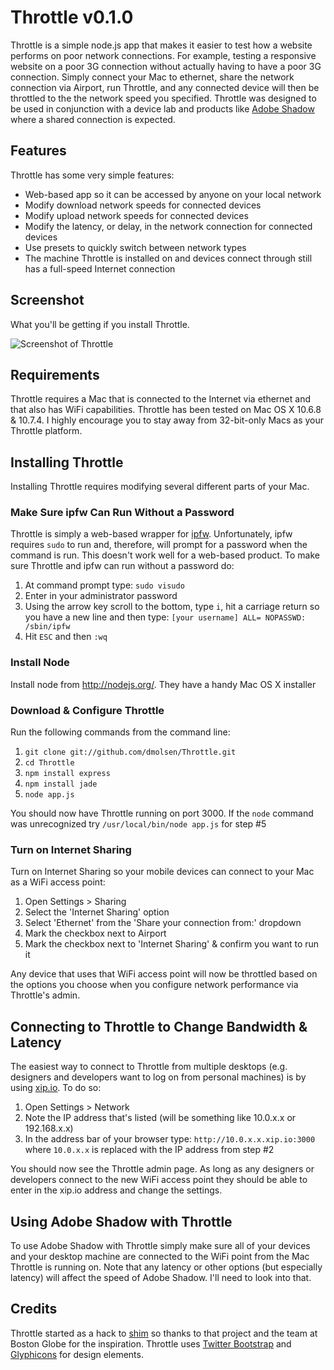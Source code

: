 # Throttle v0.1.0 #

Throttle is a simple node.js app that makes it easier to test how a website performs on poor network connections. For example, testing a responsive website on a poor 3G connection without actually having to have a poor 3G connection. Simply connect your Mac to ethernet, share the network connection via Airport, run Throttle, and any connected device will then be throttled to the the network speed you specified. Throttle was designed to be used in conjunction with a device lab and products like [Adobe Shadow](http://labs.adobe.com/technologies/shadow/) where a shared connection is expected.

## Features ##

Throttle has some very simple features:

* Web-based app so it can be accessed by anyone on your local network
* Modify download network speeds for connected devices
* Modify upload network speeds for connected devices
* Modify the latency, or delay, in the network connection for connected devices
* Use presets to quickly switch between network types
* The machine Throttle is installed on and devices connect through still has a full-speed Internet connection

## Screenshot ##

What you'll be getting if you install Throttle.

![Screenshot of Throttle](http://dmolsen.com/throttle-screen.png)

## Requirements ##

Throttle requires a Mac that is connected to the Internet via ethernet and that also has WiFi capabilities. Throttle has been tested on Mac OS X 10.6.8 & 10.7.4. I highly encourage you to stay away from 32-bit-only Macs as your Throttle platform.

## Installing Throttle ##

Installing Throttle requires modifying several different parts of your Mac.

### Make Sure ipfw Can Run Without a Password ###

Throttle is simply a web-based wrapper for [ipfw](http://www.freebsd.org/doc/en_US.ISO8859-1/books/handbook/firewalls-ipfw.html). Unfortunately, ipfw requires `sudo` to run and, therefore, will prompt for a password when the command is run. This doesn't work well for a web-based product. To make sure Throttle and ipfw can run without a password do:

1. At command prompt type: `sudo visudo`
2. Enter in your administrator password
3. Using the arrow key scroll to the bottom, type `i`, hit a carriage return so you have a new line and then type: `[your username] ALL= NOPASSWD: /sbin/ipfw`
4. Hit `ESC` and then `:wq`

### Install Node ###

Install node from http://nodejs.org/. They have a handy Mac OS X installer

### Download & Configure Throttle ###

Run the following commands from the command line:

1. `git clone git://github.com/dmolsen/Throttle.git`
2. `cd Throttle`
3. `npm install express`
4. `npm install jade`
5. `node app.js`

You should now have Throttle running on port 3000. If the `node` command was unrecognized try `/usr/local/bin/node app.js` for step #5

### Turn on Internet Sharing ###

Turn on Internet Sharing so your mobile devices can connect to your Mac as a WiFi access point:

1. Open Settings > Sharing
2. Select the 'Internet Sharing' option
3. Select 'Ethernet' from the 'Share your connection from:' dropdown
4. Mark the checkbox next to Airport
5. Mark the checkbox next to 'Internet Sharing' & confirm you want to run it

Any device that uses that WiFi access point will now be throttled based on the options you choose when you configure network performance via Throttle's admin.

## Connecting to Throttle to Change Bandwidth & Latency ##

The easiest way to connect to Throttle from multiple desktops (e.g. designers and developers want to log on from personal machines) is by using [xip.io](http://xip.io/). To do so:

1. Open Settings > Network
2. Note the IP address that's listed (will be something like 10.0.x.x or 192.168.x.x)
3. In the address bar of your browser type: `http://10.0.x.x.xip.io:3000` where `10.0.x.x` is replaced with the IP address from step #2

You should now see the Throttle admin page. As long as any designers or developers connect to the new WiFi access point they should be able to enter in the xip.io address and change the settings.

## Using Adobe Shadow with Throttle ##

To use Adobe Shadow with Throttle simply make sure all of your devices and your desktop machine are connected to the WiFi point from the Mac Throttle is running on. Note that any latency or other options (but especially latency) will affect the speed of Adobe Shadow. I'll need to look into that.

## Credits ##

Throttle started as a hack to [shim](https://github.com/marstall/shim/) so thanks to that project and the team at Boston Globe for the inspiration. Throttle uses [Twitter Bootstrap](http://twitter.github.com/bootstrap/) and [Glyphicons](http://glyphicons.com/) for design elements.
